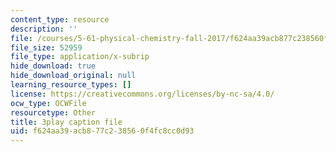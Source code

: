 ```yaml
---
content_type: resource
description: ''
file: /courses/5-61-physical-chemistry-fall-2017/f624aa39acb877c238560f4fc8cc0d93_6ROuKtm5zds.srt
file_size: 52959
file_type: application/x-subrip
hide_download: true
hide_download_original: null
learning_resource_types: []
license: https://creativecommons.org/licenses/by-nc-sa/4.0/
ocw_type: OCWFile
resourcetype: Other
title: 3play caption file
uid: f624aa39-acb8-77c2-3856-0f4fc8cc0d93
---
```

